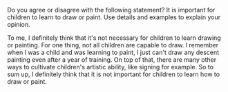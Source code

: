 Do you agree or disagree with the following statement?
It is important for children to learn to draw or paint.
Use details and examples to explain your opinion.

To me, I definitely think that it's not necessary for children to learn drawing or painting. For one thing, not all children are capable to draw. I remember when I was a child and was learning to paint, I just can't draw any descent painting even after a year of training. On top of that, there are many other ways to cultivate children's artistic ability, like signing for example. So to sum up, I definitely think that it is not important for children to learn how to draw or paint.